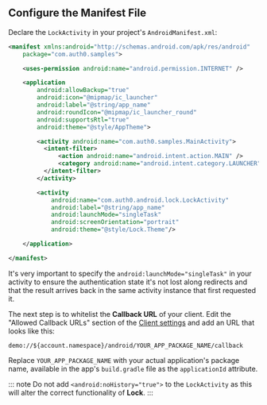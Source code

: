 ## Configure the Manifest File

Declare the `LockActivity` in your project's `AndroidManifest.xml`:

```xml
<manifest xmlns:android="http://schemas.android.com/apk/res/android"
    package="com.auth0.samples">

    <uses-permission android:name="android.permission.INTERNET" />

    <application
        android:allowBackup="true"
        android:icon="@mipmap/ic_launcher"
        android:label="@string/app_name"
        android:roundIcon="@mipmap/ic_launcher_round"
        android:supportsRtl="true"
        android:theme="@style/AppTheme">

        <activity android:name="com.auth0.samples.MainActivity">
          <intent-filter>
              <action android:name="android.intent.action.MAIN" />
              <category android:name="android.intent.category.LAUNCHER" />
          </intent-filter>
        </activity>

        <activity
            android:name="com.auth0.android.lock.LockActivity"
            android:label="@string/app_name"
            android:launchMode="singleTask"
            android:screenOrientation="portrait"
            android:theme="@style/Lock.Theme"/>

    </application>

</manifest>
```

It's very important to specify the `android:launchMode="singleTask"` in your activity to ensure the authentication state it's not lost along redirects and that the result arrives back in the same activity instance that first requested it.

The next step is to whitelist the **Callback URL** of your client. Edit the "Allowed Callback URLs" section of the [Client settings](${manage_url}/#/clients) and add an URL that looks like this:

```text
demo://${account.namespace}/android/YOUR_APP_PACKAGE_NAME/callback
```

Replace `YOUR_APP_PACKAGE_NAME` with your actual application's package name, available in the app's `build.gradle` file as the `applicationId` attribute.


::: note
Do not add `<android:noHistory="true">` to the `LockActivity` as this will alter the correct functionality of **Lock**.
:::
